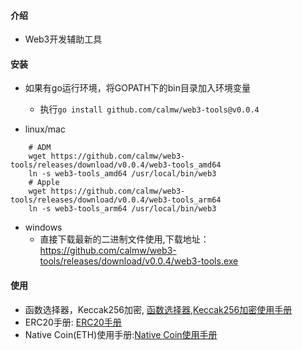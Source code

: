 #### 介绍

- Web3开发辅助工具

#### 安装

- 如果有go运行环境，将GOPATH下的bin目录加入环境变量
    - 执行``` go install github.com/calmw/web3-tools@v0.0.4 ```

- linux/mac

```shell
    # ADM
    wget https://github.com/calmw/web3-tools/releases/download/v0.0.4/web3-tools_amd64
    ln -s web3-tools_amd64 /usr/local/bin/web3
    # Apple 
    wget https://github.com/calmw/web3-tools/releases/download/v0.0.4/web3-tools_arm64
    ln -s web3-tools_arm64 /usr/local/bin/web3
```

- windows
    - 直接下载最新的二进制文件使用,下载地址：https://github.com/calmw/web3-tools/releases/download/v0.0.4/web3-tools.exe

#### 使用

- 函数选择器，Keccak256加密, [函数选择器,Keccak256加密使用手册](./docs/usage/sign_fn_selector.md)
- ERC20手册: [ERC20手册](./docs/usage/erc20.md)
- Native Coin(ETH)使用手册:[Native Coin使用手册](./docs/usage/native_coin.md)

